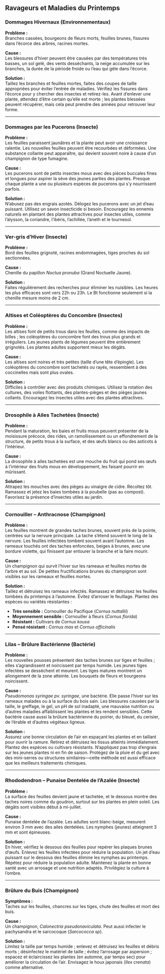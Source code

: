 ## Ravageurs et Maladies du Printemps

### Dommages Hivernaux (Environnementaux)

**Problème :**  
Branches cassées, bourgeons de fleurs morts, feuilles brunes, fissures dans l’écorce des arbres, racines mortes.

**Cause :**  
Les blessures d’hiver peuvent être causées par des températures très basses, un sol gelé, des vents desséchants, la neige accumulée sur les branches, la durée de la période froide ou l’eau qui gèle dans l’écorce.

**Solution :**  
Taillez les branches et feuilles mortes, faites des coupes de taille appropriées pour éviter l’entrée de maladies. Vérifiez les fissures dans l’écorce pour y chercher des insectes et retirez-les. Avant d’enlever une plante, attendez d’être certain qu’elle est morte ; les plantes blessées peuvent récupérer, mais cela peut prendre des années pour retrouver leur forme.

---

### Dommages par les Pucerons (Insecte)

**Problème :**  
Les feuilles paraissent jaunâtres et la plante peut avoir une croissance ralentie. Les nouvelles feuilles peuvent être recourbées et déformées. Une substance collante peut apparaître, qui devient souvent noire à cause d’un champignon de type fumagine.

**Cause :**  
Les pucerons sont de petits insectes mous avec des pièces buccales fines et longues pour aspirer la sève des jeunes parties des plantes. Presque chaque plante a une ou plusieurs espèces de pucerons qui s’y nourrissent parfois.

**Solution :**  
N’abusez pas des engrais azotés. Délogez les pucerons avec un jet d’eau puissant. Utilisez un savon insecticide si besoin. Encouragez les ennemis naturels en plantant des plantes attractives pour insectes utiles, comme l’alysson, la coriandre, l’ibéris, l’achillée, l’aneth et le tournesol.

---

### Ver-gris d’Hiver (Insecte)

**Problème :**  
Bord des feuilles grignoté, racines endommagées, tiges proches du sol sectionnées.

**Cause :**  
Chenille du papillon *Noctua pronuba* (Grand Noctuelle Jaune).

**Solution :**  
Faites régulièrement des recherches pour éliminer les nuisibles. Les heures les plus efficaces sont vers 22h ou 23h. Le Bt fonctionne seulement si la chenille mesure moins de 2 cm.

---

### Altises et Coléoptères du Concombre (Insectes)

**Problème :**  
Les altises font de petits trous dans les feuilles, comme des impacts de billes ; les coléoptères du concombre font des trous plus grands et irréguliers. Les jeunes plants de légumes peuvent être entièrement grignotés. Les plantes adultes supportent mieux les dégâts.

**Cause :**  
Les altises sont noires et très petites (taille d’une tête d’épingle). Les coléoptères du concombre sont tachetés ou rayés, ressemblent à des coccinelles mais sont plus ovales.

**Solution :**  
Difficiles à contrôler avec des produits chimiques. Utilisez la rotation des cultures, des voiles flottants, des plantes-pièges et des pièges jaunes collants. Encouragez les insectes utiles avec des plantes attractives.

---

### Drosophile à Ailes Tachetées (Insecte)

**Problème :**  
Pendant la maturation, les baies et fruits mous peuvent présenter de la moisissure précoce, des rides, un ramollissement ou un effondrement de la structure, de petits trous à la surface, et des œufs blancs ou des asticots à l’intérieur.

**Cause :**  
La drosophile à ailes tachetées est une mouche du fruit qui pond ses œufs à l’intérieur des fruits mous en développement, les faisant pourrir en mûrissant.

**Solution :**  
Attrapez les mouches avec des pièges au vinaigre de cidre. Récoltez tôt. Ramassez et jetez les baies tombées à la poubelle (pas au compost). Favorisez la présence d’insectes utiles au jardin.

---

### Cornouiller – Anthracnose (Champignon)

**Problème :**  
Les feuilles montrent de grandes taches brunes, souvent près de la pointe, centrées sur la nervure principale. La tache s’étend souvent le long de la nervure. Les feuilles infectées tombent souvent avant l’automne. Les rameaux touchés ont des taches enfoncées, beiges à brunes, avec une bordure violette, qui finissent par entourer la branche et la faire mourir.

**Cause :**  
Un champignon qui survit l’hiver sur les rameaux et feuilles mortes de l’arbre et au sol. De petites fructifications brunes du champignon sont visibles sur les rameaux et feuilles mortes.

**Solution :**  
Taillez et détruisez les rameaux infectés. Ramassez et détruisez les feuilles tombées du printemps à l’automne. Évitez d’arroser le feuillage. Plantez des espèces ou variétés résistantes :

- **Très sensible :** Cornouiller du Pacifique (*Cornus nuttallii*)
- **Moyennement sensible :** Cornouiller à fleurs (*Cornus florida*)
- **Résistant :** Cultivars de *Cornus kousa*
- **Pensé résistant :** *Cornus mas* et *Cornus officinalis*

---

### Lilas – Brûlure Bactérienne (Bactérie)

**Problème :**  
Les nouvelles pousses présentent des taches brunes sur tiges et feuilles ; elles s’agrandissent et noircissent par temps humide. Les jeunes tiges infectées se dessèchent et meurent. Les tiges matures montrent un allongement de la zone atteinte. Les bouquets de fleurs et bourgeons noircissent.

**Cause :**  
*Pseudomonas syringae pv. syringae*, une bactérie. Elle passe l’hiver sur les rameaux malades ou à la surface du bois sain. Les blessures causées par la taille, le greffage, le gel, un pH de sol inadapté, une mauvaise nutrition ou d’autres maladies affaiblissent les plantes et les rendent sensibles. Cette bactérie cause aussi la brûlure bactérienne du poirier, du bleuet, du cerisier, de l’érable et d’autres végétaux ligneux.

**Solution :**  
Assurez une bonne circulation de l’air en espaçant les plantes et en taillant pour ouvrir la ramure. Retirez et détruisez les tissus atteints immédiatement. Plantez des espèces ou cultivars résistants. N’appliquez pas trop d’engrais sur les jeunes plantes ni en fin de saison. Protégez de la pluie et du gel avec des mini-serres ou structures similaires—cette méthode est aussi efficace que les meilleurs traitements chimiques.

---

### Rhododendron – Punaise Dentelée de l’Azalée (Insecte)

**Problème :**  
La surface des feuilles devient jaune et tachetée, et le dessous montre des taches noires comme du goudron, surtout sur les plantes en plein soleil. Les dégâts sont visibles début à mi-juillet.

**Cause :**  
Punaise dentelée de l’azalée. Les adultes sont blanc-beige, mesurent environ 3 mm avec des ailes dentelées. Les nymphes (jeunes) atteignent 3 mm et sont épineuses.

**Solution :**  
En hiver, vérifiez le dessous des feuilles pour repérer les plaques brunes d’œufs. Enlevez les feuilles infectées pour réduire la population. Un jet d’eau puissant sur le dessous des feuilles élimine les nymphes au printemps. Répétez pour réduire la population adulte. Maintenez la plante en bonne santé avec un arrosage et une nutrition adaptés. Privilégiez la culture à l’ombre.

---

### Brûlure du Buis (Champignon)

**Symptômes :**  
Taches sur les feuilles, chancres sur les tiges, chute des feuilles et mort des buis.

**Cause :**  
Un champignon, *Calonectria pseudonaviculata*. Peut aussi infecter le pachysandra et le sarcocoque (*Sarcococca sp*).

**Solution :**  
Limitez la taille par temps humide ; enlevez et détruisez les feuilles et débris morts ; désinfectez le matériel de taille ; évitez l’arrosage par aspersion ; espacez et éclaircissez les plantes (en automne, par temps sec) pour améliorer la circulation de l’air. Envisagez le houx japonais (*Ilex crenata*) comme alternative.
